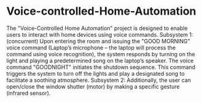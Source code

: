 # Voice-controlled-Home-Automation
The "Voice-Controlled Home Automation" project is designed to enable users to interact with home devices using voice commands.
Subsystem 1: (concurrent)
Upon entering the room and issuing the "GOOD MORNING" voice command (Laptop’s microphone – the laptop will process the command using voice recognition), the system responds by turning on the light
  and playing a predetermined song on the laptop’s speaker. The voice command "GOODNIGHT" initiates the shutdown sequence. This command triggers the system
  to turn off the lights and play a designated song to facilitate a soothing atmosphere.
Subsystem 2:
 Additionally, the user can open/close the window shutter (motor) by making a specific gesture (infrared sensor).
